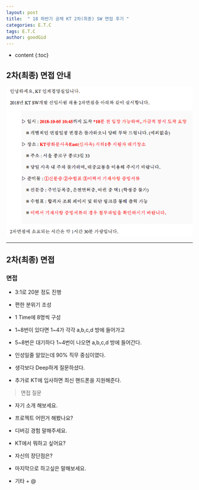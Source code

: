 ```yaml
---
layout: post
title:  " 18 하반기 공채 KT 2차(최종) SW 면접 후기 "
categories: E.T.C
tags: E.T.C
author: goodGid
---
```

* content
{:toc}

## 2차(최종) 면접 안내

![](/assets/img/posts/18_Second_Half_KT_2st_Interview_1.png)







---

## 2차(최종) 면접

### 면접 

* 3:1로 20분 정도 진행

* 편한 분위기 조성

* 1 Time에 8명씩 구성

* 1~8번이 있다면 1~4가 각각 a,b,c,d 방에 들어가고 

* 5~8번은 대기하다 1~4번이 나오면 a,b,c,d 방에 들어간다.

* 인성일줄 알았는데 90% 직무 중심이였다.

* 생각보다 Deep하게 질문하셨다.

* 추가로 KT에 입사하면 최신 핸드폰을 지원해준다.

> 면접 질문

* 자기 소개 해보세요.

* 프로젝트 어떤거 해봤나요?

* 디버깅 경험 말해주세요.

* KT에서 뭐하고 싶어요?

* 자신의 장단점은?

* 마지막으로 하고싶은 말해보세요.

* 기타 + @ 

